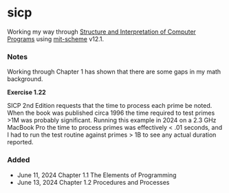# sicp
Working my way through [Structure and Interpretation of Computer Programs](https://mitp-content-server.mit.edu/books/content/sectbyfn/books_pres_0/6515/sicp.zip/index.html)
using [mit-scheme](https://www.gnu.org/software/mit-scheme/) v12.1.

### Notes

Working through Chapter 1 has shown that there are some gaps in my math background.

**Exercise 1.22**

SICP 2nd Edition requests that the time to process each prime be noted.  When the
book was published circa 1996 the time required to test primes >1M was probably
significant. Running this example in 2024 on a 2.3 GHz MacBook Pro the time to
process primes was effectively < .01 seconds, and I had to run the test routine
against primes > 1B to see any actual duration reported.

### Added

- June 11, 2024 Chapter 1.1 The Elements of Programming
- June 13, 2024 Chapter 1.2 Procedures and Processes
